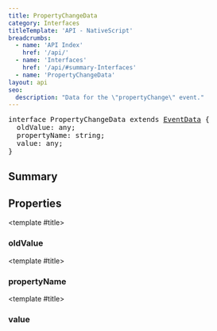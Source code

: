 ```yaml
---
title: PropertyChangeData
category: Interfaces
titleTemplate: 'API - NativeScript'
breadcrumbs: 
  - name: 'API Index'
    href: '/api/'
  - name: 'Interfaces'
    href: '/api/#summary-Interfaces'
  - name: 'PropertyChangeData'
layout: api
seo:
  description: "Data for the \"propertyChange\" event."
---
```


<!-- This page is auto generated, do not edit manually. -->
<!-- Run "yarn generate:api-docs" to regenerate -->

<script setup lang="ts">
  import { provide } from "vue";
  import API_DATA from "./PropertyChangeData.data.json";
  
  provide('API_DATA', API_DATA);
</script>

<APIRefHierarchy v-once />

<pre class="not-prose [&_a]:text-blue-400 [&_a]:no-underline">interface PropertyChangeData extends <a href="/api/interface/EventData">EventData</a> {
  oldValue: any;
  propertyName: string;
  value: any;
}</pre>

<APIRefComment commentBase64="eyJibG9ja1RhZ3MiOltdLCJtb2RpZmllclRhZ3MiOnt9LCJzdW1tYXJ5IjpbeyJraW5kIjoidGV4dCIsInRleHQiOiJEYXRhIGZvciB0aGUgXCJwcm9wZXJ0eUNoYW5nZVwiIGV2ZW50LiJ9XX0=" v-once />

## <Heading ignore>Summary</Heading>

<APIRefSummary v-once />

## Properties

<div class="isOptional">

<APIRef for="1564" v-once>

<template #title>

### oldValue

</template>

</APIRef>

</div>

<div class="">

<APIRef for="1562" v-once>

<template #title>

### propertyName

</template>

</APIRef>

</div>

<div class="">

<APIRef for="1563" v-once>

<template #title>

### value

</template>

</APIRef>

</div>
